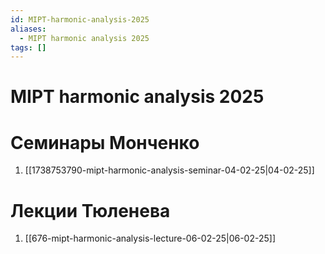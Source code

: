 ```yaml
---
id: MIPT-harmonic-analysis-2025
aliases:
  - MIPT harmonic analysis 2025
tags: []
---
```


# MIPT harmonic analysis 2025
# Семинары Монченко
1. [[1738753790-mipt-harmonic-analysis-seminar-04-02-25|04-02-25]]

# Лекции Тюленева
1. [[676-mipt-harmonic-analysis-lecture-06-02-25|06-02-25]]

